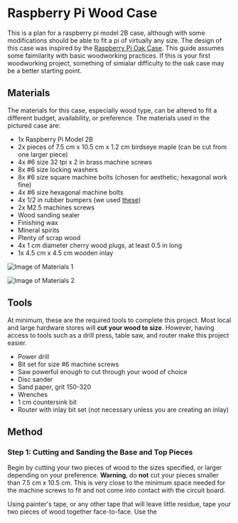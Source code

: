 #  Raspberry Pi Wood Case
This is a plan for a raspberry pi model 2B case, although with some modifications should be able to fit a pi of virtually any size. The design of this case was inspired by the [Raspberry Pi Oak Case](http://www.instructables.com/id/Oak-Raspberry-Pi-case-for-under-10/). This guide assumes some faimilarity with basic woodworking practices. If this is your first woodworking project, something of simialar difficulty to the oak case may be a better starting point.

## Materials
The materials for this case, especially wood type, can be altered to fit a different budget, availability, or preference. The materials used in the pictured case are:

- 1x Raspberry Pi Model 2B
- 2x pieces of 7.5 cm x 10.5 cm x 1.2 cm birdseye maple (can be cut from one larger piece)
- 4x #6 size 32 tpi x 2 in brass machine screws
- 8x #6 size locking washers
- 8x #6 size square machine bolts (chosen for aesthetic; hexagonal work fine)
- 4x #6 size hexagonal machine bolts
- 4x 1/2 in rubber bumpers (we used [these](http://www.rockler.com/non-skid-rubber-bumpers))
- 2x M2.5 machines screws
- Wood sanding sealer
- Finishing wax
- Mineral spirits
- Plenty of scrap wood
- 4x 1 cm diameter cherry wood plugs, at least 0.5 in long
- 1x 4.5 cm x 4.5 cm wooden inlay

![Image of Materials 1](http://i.imgur.com/yojYudk.jpg)

![Image of Materials 2](http://i.imgur.com/T9zJ2BM.jpg)

## Tools
At minimum, these are the required tools to complete this project. Most local and large hardware stores will **cut your wood to size**. However, having access to tools such as a drill press, table saw, and router make this project easier.

- Power drill
- Bit set for size #6 machine screws
- Saw powerful enough to cut through your wood of choice
- Disc sander
- Sand paper, grit 150-320
- Wrenches
- 1 cm countersink bit
- Router with inlay bit set (not necessary unless you are creating an inlay)

## Method

### Step 1: Cutting and Sanding the Base and Top Pieces

Begin by cutting your two pieces of wood to the sizes specified, or larger depending on your preference. **Warning**, do **not** cut your pieces smaller than 7.5 cm x 10.5 cm. This is very close to the minimum space needed for the machine screws to fit and not come into contact with the circuit board.

Using painter's tape, or any other tape that will leave little residue, tape your two pieces of wood together face-to-face. Use the 
